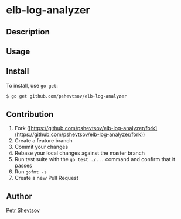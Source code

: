 # elb-log-analyzer

## Description

## Usage

## Install

To install, use `go get`:

```bash
$ go get github.com/pshevtsov/elb-log-analyzer
```

## Contribution

1. Fork ([https://github.com/pshevtsov/elb-log-analyzer/fork](https://github.com/pshevtsov/elb-log-analyzer/fork))
1. Create a feature branch
1. Commit your changes
1. Rebase your local changes against the master branch
1. Run test suite with the `go test ./...` command and confirm that it passes
1. Run `gofmt -s`
1. Create a new Pull Request

## Author

[Petr Shevtsov](https://github.com/pshevtsov)
